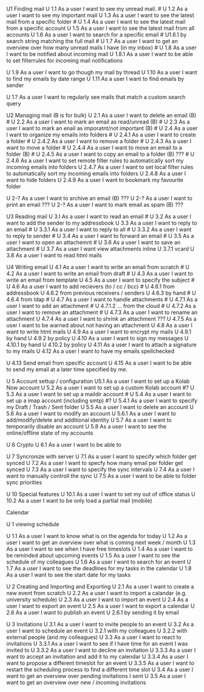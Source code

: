 
U1 Finding mail
U 1.1 As a user I want to see my unread mail. #
U 1.2 As a user  I want to see my important mail
U 1.3 As a user I want to see the latest mail from a specific folder #
U 1.4 As a user I want to see the latest mail from a specific account
U 1.5 As a user I want to see the latest mail from all accounts
U 1.6 As a user I want to search for a specific  email #
U1.6.1 by search string matching the full mail #
U 1.7  As a user I want to get an overview over how many unread mails I have (in my inbox) #
U 1.8 As a user I want to be notified about incoming mail
U 1.8.1 As a user I want to be able to set filterrules for incoming mail notifications

U 1.9 As a user I want to go though my mail by thread
U 1.10 As a user I want to find my emails by date range
U 1.11 As a user I want to find emails by sender


U 1.? As a user I want to regularly see mails that match a custom search query



U2 Managing mail (B is for bulk)
U 2.1 As a user I want to delete an email (B) #
U 2.2 As a user I want to mark an email as read/unread  (B) #
U 2.3 As a user I want to mark an enail as imporatnt/not important  (B) #
U 2.4 As a user I want to organize my emails into folders #
U 2.4.1 As a user I want to create a folder #
U 2.4.2 As a user I want to remove a folder #
U 2.4.3 As a user I want to move a folder #
U 2.4.4 As a user I want to move an email to a folder  (B)  #
U 2.4.5 As a user I want to copy an email to a folder (B) ??? #
U 2.4.6 As a user I want to set remote filter rules to automatically sort my incoming emails into folders
U 2.4.7 As a user I want to set local  filter rules to automatically sort my incoming emails into folders
U 2.4.8 As a user I want to hide folders
U 2.4.9 As a user I want to bookmark my favourite folder


U 2-? As a user I want to archive an email (B) ???
U 2-? As a user I want to print an email ???
U 2-? As a user I want to mark email as spam  (B) ???

U3 Reading mail
U 3.I As a user I  want to read an email #
U 3.2 As a user I want to add the sender to my addressbook
U 3.3 As a user I want to reply to an email #
U 3.3.1 As a user I want to reply to all #
U 3.3.2 As a user I want to reply to sender #
U 3.4 As a user I want to forward an email #
U 3.5 As a user I want to open an attachemnt #
U 3.6 As a user I want to save an attachment #
U 3.7 As a user I want view attachments inline
U 3.7.1 vcard
U 3.8 As a user I want to read html mails



U4 Writing email
U 4.1 As a user I want to write an email from scratch  #
U 4.2 As a user I want to write an email from  draft #
U 4.3 As a user I want to write an email from template
U 4.5 As a user I want to specify the subject #
U 4.6 As a user I want to add recievers (to / cc / bcc) #
U 4.6.1 from addressbook
U 4.6.2 from previous receivers / senders
U 4.6.3 by hand #
U 4.6.4 from ldap #
U 4.7 As a user I want to handle attachments #
U 4.7.1  As a user I want to add an attachment #
U 4.7.1.2  … from the cloud #
U 4.7.2 As a user I want to remove an attachment #
U 4.7.3 As a user I want to rename an attachment
U 4.7.4 As a user I  want to shrink an attachment ???
U 4.7.5 As a user I want to be warned about not having an attachment
U 4.8 As a user I want to write html mails
U 4.9 As a user I want to encrypt my mails
U 4.9.1 by hand
U 4.9.2 by policy
U 4.10 As a user I want to sign my messages
U 4.10.1 by hand
U 4.10.2 by policy
U 4.11 As a user I want to attach a signature to my mails
U 4.12 As a user I want to have my emails spellchecked

U 4.13 Send email from specific account
U 4.15 As a user  I want to be able to send my email at a later time specified by me.


U 5 Account settup / configuration
U5.1 As a user I want to set up a Kolab Now account
U 5.2 As a user I want to set up a custom Kolab account #?
U 5.3 As a user I want to set up a maildir account #
U 5.4 As a user I want to set up a imap account (including smtp) #?
U 5.4.1 As a user I want to specify my Draft / Trash / Sent folder
U 5.5 As a user I want to delete an account
U 5.6 As a user I want to modify an account
U 5.6.1 As a user I want to add/modify/delete and additional identity
U 5.7 As a user I want to temporarily disable an account
U 5.8 As a user I want to see the online/offline state of my accounts

U 6 Crypto
U 6.1 As a user I want to be able to

U 7 Syncronize  with server
U 7.1 As a user I want to specify which folder get synced
U 7.2 As a user I want to specfy how many email per folder get synced
U 7.3 As a user I want to specify the sync intervals
U 7.4 As a user I want to manually controll the sync
U 7.5 As a user I want to be able to folder sync priorities


U 10 Special features
U 10.1 As a user I want to set my out of office status
U 10.2 As a user I want to be only load a partial mail (mobile)













Calendar

U 1 viewing schedule

U 1.1 As a user I want to know what is on the agenda for today
U 1.2 As a user I want to get an overview over what is coming next week / month
U 1.3 As a user I want to see when I have free timeslots
U 1.4 As a user I want to be reminded about upcoming events
U 1.5 As a user I want to see the schedule of my colleagues
U 1.6 As a user I want to search for an event
U 1.7 As a user I want to see the deadlines for my tasks in the calendar
U 1.8 As a user I want to see the start date for my tasks

U 2  Creating and Importing and Exporting
U 2.1 As a user I want to create a new event from scratch
U 2.2 As a user I want to import a calandar (e.g. university schedule)
U 2.3 As a user I want to import an event
U 2.4 As a user I want to export an event
U 2.5 As a user I want to export a calendar
U 2.6 As a user I want to publish an event
U 2.6.1 by sending it by email

U 3 Invitations
U 3.1 As a user I want to invite people to an event
U 3.2 As a user I want to schedule an event
U 3.2.1  with my colleagues
U 3.2.2 with external people (and my colleagues)
U 3.3 As a user I want to react to invitations
U 3.3.1 As a user I want to see if I have time for an event I was invited to
U 3.3.2 As  a user I want to decline an invitation
U 3.3.3 As a user I want to accept an invitation and add it to my calendar
U 3.3.4 As a user I want to propose a different timeslot for an event
U 3.3.5 As a user I want to restart the scheduling process to find a different time slot
U 3.4 As a user I want to get an overview over pending  invitations I sent
U 3.5 As a user I want to get an overview over new / incoming invitations